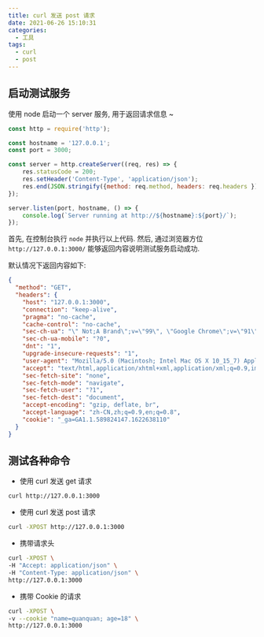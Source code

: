 ```yaml
---
title: curl 发送 post 请求
date: 2021-06-26 15:10:31
categories:
  - 工具
tags:
  - curl
  - post
---
```


## 启动测试服务

使用 node 启动一个 server 服务, 用于返回请求信息 ~

```js
const http = require('http');

const hostname = '127.0.0.1';
const port = 3000;

const server = http.createServer((req, res) => {
    res.statusCode = 200;
    res.setHeader('Content-Type', 'application/json');
    res.end(JSON.stringify({method: req.method, headers: req.headers }));
});

server.listen(port, hostname, () => {
    console.log(`Server running at http://${hostname}:${port}/`);
});
```

首先, 在控制台执行 `node` 并执行以上代码.
然后, 通过浏览器方位 `http://127.0.0.1:3000/` 能够返回内容说明测试服务启动成功.

默认情况下返回内容如下:
```json
{
  "method": "GET",
  "headers": {
    "host": "127.0.0.1:3000",
    "connection": "keep-alive",
    "pragma": "no-cache",
    "cache-control": "no-cache",
    "sec-ch-ua": "\" Not;A Brand\";v=\"99\", \"Google Chrome\";v=\"91\", \"Chromium\";v=\"91\"",
    "sec-ch-ua-mobile": "?0",
    "dnt": "1",
    "upgrade-insecure-requests": "1",
    "user-agent": "Mozilla/5.0 (Macintosh; Intel Mac OS X 10_15_7) AppleWebKit/537.36 (KHTML, like Gecko) Chrome/91.0.4472.114 Safari/537.36",
    "accept": "text/html,application/xhtml+xml,application/xml;q=0.9,image/avif,image/webp,image/apng,*/*;q=0.8,application/signed-exchange;v=b3;q=0.9",
    "sec-fetch-site": "none",
    "sec-fetch-mode": "navigate",
    "sec-fetch-user": "?1",
    "sec-fetch-dest": "document",
    "accept-encoding": "gzip, deflate, br",
    "accept-language": "zh-CN,zh;q=0.9,en;q=0.8",
    "cookie": "_ga=GA1.1.589824147.1622638110"
  }
}
```

## 测试各种命令

- 使用 curl 发送 get 请求

```bash
curl http://127.0.0.1:3000
```

- 使用 curl 发送 post 请求

```bash
curl -XPOST http://127.0.0.1:3000
```

- 携带请求头

```bash
curl -XPOST \
-H "Accept: application/json" \
-H "Content-Type: application/json" \
http://127.0.0.1:3000
```

- 携带 Cookie 的请求

```bash
curl -XPOST \
-v --cookie "name=quanquan; age=18" \
http://127.0.0.1:3000
```
